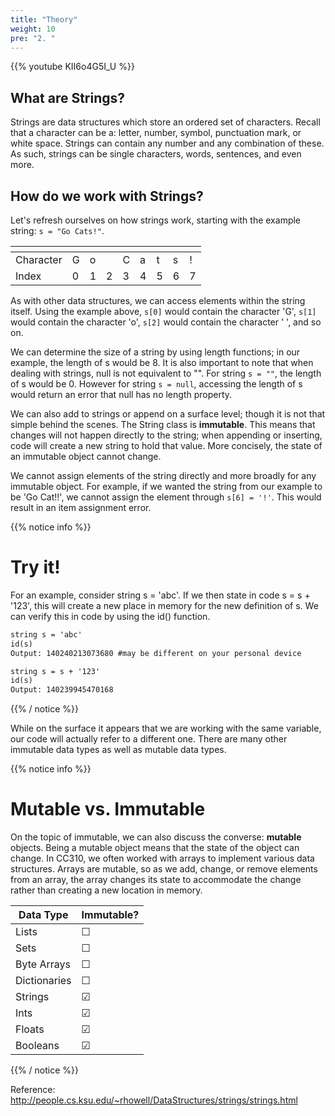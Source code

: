 ```yaml
---
title: "Theory"
weight: 10
pre: "2. "
---
```

{{% youtube KII6o4G5I_U %}}

## What are Strings?

Strings are data structures which store an ordered set of characters. Recall that a character can be a: letter, number, symbol, punctuation mark, or white space. Strings can contain any number and any combination of these. As such, strings can be single characters, words, sentences, and even more. 


## How do we work with Strings?
Let's refresh ourselves on how strings work, starting with the example string: `s = "Go Cats!"`.

|[]()|||||||||
|--|--|--|--|--|--|--|--|--|
| Character| G | o |  | C | a | t | s | ! |
| Index | 0 | 1 | 2 | 3 | 4 | 5 | 6 | 7 |


As with other data structures, we can access elements within the string itself. Using the example above, `s[0]` would contain the character 'G', `s[1]` would contain the character 'o', `s[2]` would contain the character ' ', and so on. 

We can determine the size of a string by using length functions; in our example, the length of s would be 8. It is also important to note that when dealing with strings, null is not equivalent to "". For string `s = ""`, the length of s would be 0. However for string `s = null`, accessing the length of s would return an error that null has no length property.


We can also add to strings or append on a surface level; though it is not that simple behind the scenes. The String class is **immutable**. This means that changes will not happen directly to the string; when appending or inserting, code will create a new string to hold that value. More concisely, the state of an immutable object cannot change.

We cannot assign elements of the string directly and more broadly for any immutable object. For example, if we wanted the string from our example to be 'Go Cat!!', we cannot assign the element through `s[6] = '!'`. This would result in an item assignment error. 

{{% notice info %}}

# Try it!
For an example, consider string s = 'abc'. If we then state in code s = s + '123', this will create a new place in memory for the new definition of s. We can verify this in code by using the id() function. 

```tex
string s = 'abc'
id(s)
Output: 140240213073680 #may be different on your personal device

string s = s + '123'
id(s)
Output: 140239945470168 
```

{{% / notice %}}

While on the surface it appears that we are working with the same variable, our code will actually refer to a different one. There are many other immutable data types as well as mutable data types.

{{% notice info %}}

# Mutable vs. Immutable
On the topic of immutable, we can also discuss the converse: **mutable** objects. Being a mutable object means that the state of the object can change. In CC310, we often worked with arrays to implement various data structures. Arrays are mutable, so as we add, change, or remove elements from an array, the array changes its state to accommodate the change rather than creating a new location in memory. 

| Data Type | Immutable? |
| ---- | ---- |
| Lists | &#9744;  |
| Sets | &#9744;  |
| Byte Arrays | &#9744;  |
| Dictionaries | &#9744;  |
| Strings | &#9745; |
| Ints | &#9745; |
| Floats | &#9745; |
| Booleans | &#9745; |

{{% / notice %}}


Reference: http://people.cs.ksu.edu/~rhowell/DataStructures/strings/strings.html
